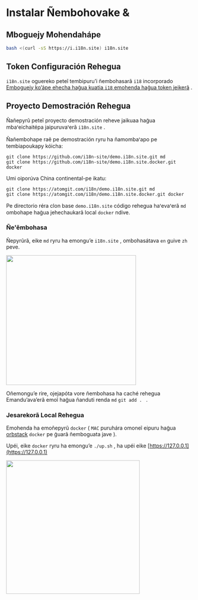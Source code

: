 # Instalar Ñembohovake &

## Mboguejy Mohendahápe

```sh
bash <(curl -sS https://i.i18n.site) i18n.site
```

## Token Configuración Rehegua

`i18n.site` oguereko peteĩ tembipuru’i ñembohasarã `i18` incorporado [Emboguejy ko’ápe ehecha hag̃ua kuatia `i18` emohenda hag̃ua token jeikerã](/i18/use) .

## Proyecto Demostración Rehegua

Ñañepyrũ peteĩ proyecto demostración reheve jaikuaa hag̃ua mbaꞌeichaitépa jaipuruvaꞌerã `i18n.site` .

Ñañembohape raẽ pe demostración ryru ha ñamombaꞌapo pe tembiapoukapy kóicha:

```
git clone https://github.com/i18n-site/demo.i18n.site.git md
git clone https://github.com/i18n-site/demo.i18n.site.docker.git docker
```

Umi oiporúva China continental-pe ikatu:

```
git clone https://atomgit.com/i18n/demo.i18n.site.git md
git clone https://atomgit.com/i18n/demo.i18n.site.docker.git docker
```

Pe directorio réra clon base `demo.i18n.site` código rehegua haꞌevaꞌerã `md` ombohape hag̃ua jehechaukarã local `docker` ndive.

### Ñe'ẽmbohasa

Ñepyrũrã, eike `md` ryru ha emongu’e `i18n.site` , ombohasátava `en` guive `zh` peve.

<img src="https://p.3ti.site/1721114619.avif" style="width:350px">

Oñemongu’e rire, ojejapóta vore ñembohasa ha caché rehegua Emandu’ava’erã emoĩ hag̃ua ñanduti renda `md` `git add . ` .

### Jesarekorã Local Rehegua

Emohenda ha emoñepyrũ `docker` ( `MAC` puruhára omoneĩ eipuru hag̃ua [orbstack](https://orbstack.dev) `docker` pe g̃uarã ñemboguata jave ).

Upéi, eike `docker` ryru ha emongu’e `./up.sh` , ha upéi eike [https://127.0.0.1](https://127.0.0.1)

<img src="//p.3ti.site/1721104238.avif" style="width:360px">
